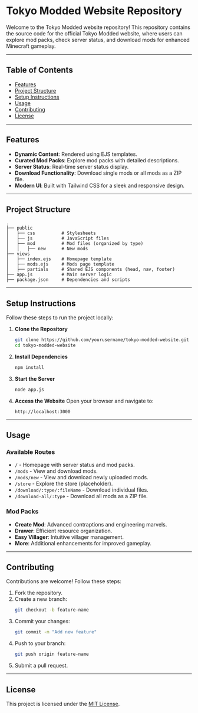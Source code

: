 # Tokyo Modded Website Repository

Welcome to the Tokyo Modded website repository! This repository contains the source code for the official Tokyo Modded website, where users can explore mod packs, check server status, and download mods for enhanced Minecraft gameplay.

---

## Table of Contents

- [Features](#features)
- [Project Structure](#project-structure)
- [Setup Instructions](#setup-instructions)
- [Usage](#usage)
- [Contributing](#contributing)
- [License](#license)

---

## Features

- **Dynamic Content**: Rendered using EJS templates.
- **Curated Mod Packs**: Explore mod packs with detailed descriptions.
- **Server Status**: Real-time server status display.
- **Download Functionality**: Download single mods or all mods as a ZIP file.
- **Modern UI**: Built with Tailwind CSS for a sleek and responsive design.

---

## Project Structure

```
.
├── public
│   ├── css          # Stylesheets
│   ├── js           # JavaScript files
│   ├── mod          # Mod files (organized by type)
│   │   ├── new      # New mods
├── views
│   ├── index.ejs    # Homepage template
│   ├── mods.ejs     # Mods page template
│   ├── partials     # Shared EJS components (head, nav, footer)
├── app.js           # Main server logic
├── package.json     # Dependencies and scripts
```

---

## Setup Instructions

Follow these steps to run the project locally:

1. **Clone the Repository**
   ```bash
   git clone https://github.com/yourusername/tokyo-modded-website.git
   cd tokyo-modded-website
   ```

2. **Install Dependencies**
   ```bash
   npm install
   ```

3. **Start the Server**
   ```bash
   node app.js
   ```

4. **Access the Website**
   Open your browser and navigate to:
   ```
   http://localhost:3000
   ```

---

## Usage

### Available Routes

- `/` - Homepage with server status and mod packs.
- `/mods` - View and download mods.
- `/mods/new` - View and download newly uploaded mods.
- `/store` - Explore the store (placeholder).
- `/download/:type/:fileName` - Download individual files.
- `/download-all/:type` - Download all mods as a ZIP file.

### Mod Packs
- **Create Mod**: Advanced contraptions and engineering marvels.
- **Drawer**: Efficient resource organization.
- **Easy Villager**: Intuitive villager management.
- **More**: Additional enhancements for improved gameplay.

---

## Contributing

Contributions are welcome! Follow these steps:

1. Fork the repository.
2. Create a new branch:
   ```bash
   git checkout -b feature-name
   ```
3. Commit your changes:
   ```bash
   git commit -m "Add new feature"
   ```
4. Push to your branch:
   ```bash
   git push origin feature-name
   ```
5. Submit a pull request.

---

## License

This project is licensed under the [MIT License](LICENSE).
